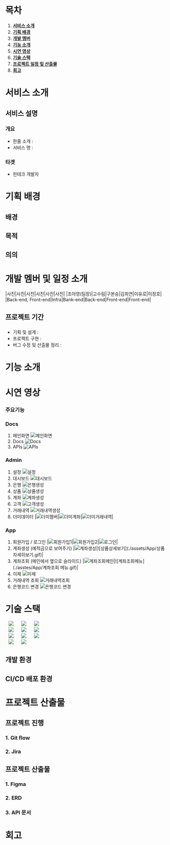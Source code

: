 # 목차

1. [**서비스 소개**](#서비스-소개)
2. [**기획 배경**](#기획-배경)
3. [**개발 멤버**](#개발-멤버-및-일정-소개)
4. [**기능 소개**](#기능-소개)
5. [**시연 영상**](#시연-영상)
6. [**기술 스택**](#기술-스택)
7. [**프로젝트 일정 및 산출물**](#프로젝트-산출물)
8. [**회고**](#회고)

# 서비스 소개


## 서비스 설명

### 개요

- 한줄 소개 :
- 서비스 명 :

### 타겟
- 핀테크 개발자

# 기획 배경

## 배경

## 목적

## 의의

# 개발 멤버 및 일정 소개
|사진|사진|사진|사진|사진|사진|
|조아영(팀장)|고수림|구본승|김희연|이유로|이정호|
|Back-end, Front-end|Infra|Bank-end|Back-end|Front-end|Front-end|

## 프로젝트 기간

### 

- 기획 및 설계 : 
- 프로젝트 구현 : 
- 버그 수정 및 산출물 정리 : 

# 기능 소개

# 시연 영상

### **주요기능**

### **Docs**

1. 메인화면
![메인화면](./assets/Docs/Docs-Home.gif)
2. Docs
![Docs](./assets/Docs/Docs-Docs.gif)
3. APIs
![APIs](./assets/Docs/Docs-APIs.gif)

### **Admin**

1. 설정
![설정](./assets/Admin/Admin-SignupGetAPIKey)
2. 대시보드
![대시보드](./assets/Admin/Admin-Dashboard.gif)
3. 은행
![은행생성](./assets/Admin/Admin-CreateBank.gif)
4. 상품
![상품생성](./assets/Admin/Admin-CreateProduct.gif)
5. 계좌
![계좌생성](./assets/Admin/Admin-CreateAccount.gif)
6. 고객
![고객생성](./assets/Admin/Admin-CreateMember.gif)
7. 거래내역
![거래내역생성](./assets/Admin/Admin-CreateTransaction.gif)
8. 더미데이터
|![더미멤버](./assets/Admin/Admin-CreateDummyMember.gif)|![더미계좌](./assets/Admin/Admin-CreateDummyAccount.gif)|![더미거래내역](./assets/Admin/Admin-CreateDummyTransaction.gif)|

### **App**

1. 회원가입 / 로그인
|![회원가입1](./assets/App/회원가입1.gif)|![회원가입2](./assets/App/회원가입2.gif)|![로그인](./assets/App/로그인최종.gif)|
2. 계좌생성 (예적금으로 보여주기)
|![계좌생성](./assets/App/적금계좌생성.gif)|![상품상세보기](./assets/App/상품 자세히보기.gif)|
3. 계좌조회 (메인에서 옆으로 슬라이드)
|![계좌조회메인](./asstes/App/계좌조회.gif)|![계좌조회메뉴](./asstes/App/계좌조회 메뉴.gif)|
4. 이체
![이체](./assets/App/이체.gif)
5. 거래내역 조회
![거래내역조회](./assets/App/거래내역조회.gif)
6. 은행코드 변경
![은행코드 변경](./assets/App/은행코드바꾸기.gif)

# 기술 스택
<img src="https://img.shields.io/badge/Java-007396?style=for-the-badge&logo=Java&logoColor=#007396" style="height : auto; margin-left : 10px; margin-right : 10px;"/> <img src="https://img.shields.io/badge/Spring Boot-6DB33F?style=for-the-badge&logo=Spring Boot&logoColor=white" style="height : auto; margin-left : 10px; margin-right : 10px;"/> <img src="https://img.shields.io/badge/Spring Security-6DB33F?style=for-the-badge&logo=Spring Security&logoColor=white" style="height : auto; margin-left : 10px; margin-right : 10px;"/>
<br>
<img src="https://img.shields.io/badge/Nginx-009639?style=for-the-badge&logo=NGINX&logoColor=white" style="height : auto; margin-left : 10px; margin-right : 10px;"/> <img src="https://img.shields.io/badge/Docker-2496ED?style=for-the-badge&logo=Docker&logoColor=white" style="height : auto; margin-left : 10px; margin-right : 10px;"/> <img src="https://img.shields.io/badge/Jenkins-D24939?style=for-the-badge&logo=Jenkins&logoColor=white" style="height : auto; margin-left : 10px; margin-right : 10px;"/>
<br>
<img src="https://img.shields.io/badge/React-61DAFB?style=for-the-badge&logo=React&logoColor=white" style="height : auto; margin-left : 10px; margin-right : 10px;"/> <img src="https://img.shields.io/badge/Recoil-764ABC?style=for-the-badge&logo=Recoil&logoColor=white" style="height : auto; margin-left : 10px; margin-right : 10px;"/> <img src="https://img.shields.io/badge/Node.js-339939?style=for-the-badge&logo=Node.js&logoColor=white" style="height : auto; margin-left : 10px; margin-right : 10px;"/>
<br>
<img src="https://img.shields.io/badge/Jira-0052CC?style=for-the-badge&logo=Jira&logoColor=white" style="height : auto; margin-left : 10px; margin-right : 10px;"/> <img src="https://img.shields.io/badge/GitLab-FCA121?style=for-the-badge&logo=GitLab&logoColor=white" style="height : auto; margin-left : 10px; margin-right : 10px;"/>
<br/>
## 개발 환경

## CI/CD 배포 환경

# 프로젝트 산출물

## 프로젝트 진행

### 1. Git flow

### 2. Jira

## 프로젝트 산출물

### 1. Figma

### 2. ERD

### 3. API 문서

# 회고
